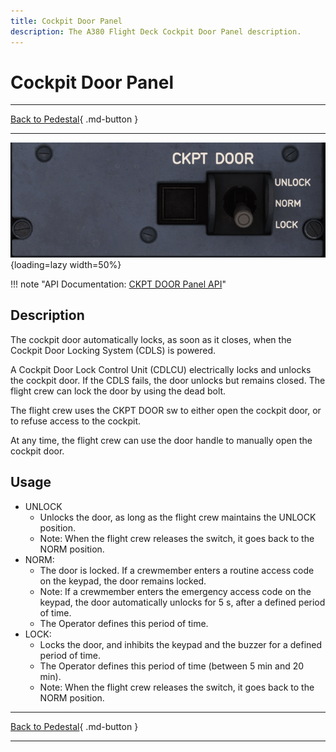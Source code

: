 ```yaml
---
title: Cockpit Door Panel
description: The A380 Flight Deck Cockpit Door Panel description.
---
```


# Cockpit Door Panel

---

[Back to Pedestal](../overviews/pedestal.md){ .md-button }

---

![img_8.png](../../../assets/a380x-briefing/flight-deck/pedestal/ckpt-door.png){loading=lazy width=50%}

!!! note "API Documentation: [CKPT DOOR Panel API](../../../../../aircraft/a380x/a380x-api/a380x-flight-deck-api.md#ckpt-door-panel)"

## Description

The cockpit door automatically locks, as soon as it closes, when the Cockpit Door Locking System
(CDLS) is powered.

A Cockpit Door Lock Control Unit (CDLCU) electrically locks and unlocks the cockpit door.
If the CDLS fails, the door unlocks but remains closed. The flight crew can lock the door by using the
dead bolt.

The flight crew uses the CKPT DOOR sw to either open the cockpit door, or to refuse access to the
cockpit. 

At any time, the flight crew can use the door handle to manually open the cockpit door.

## Usage

- UNLOCK
    - Unlocks the door, as long as the flight crew maintains the UNLOCK position.
    - Note: When the flight crew releases the switch, it goes back to the NORM position.
- NORM:
    - The door is locked. If a crewmember enters a routine access code on the keypad, the door remains locked. 
    - Note: If a crewmember enters the emergency access code on the keypad, the door automatically unlocks for 5 s, 
      after a defined period of time. 
    - The Operator defines this period of time.
- LOCK:
    - Locks the door, and inhibits the keypad and the buzzer for a defined period of time.
    - The Operator defines this period of time (between 5 min and 20 min).
    - Note: When the flight crew releases the switch, it goes back to the NORM position.

---

[Back to Pedestal](../overviews/pedestal.md){ .md-button }

---



